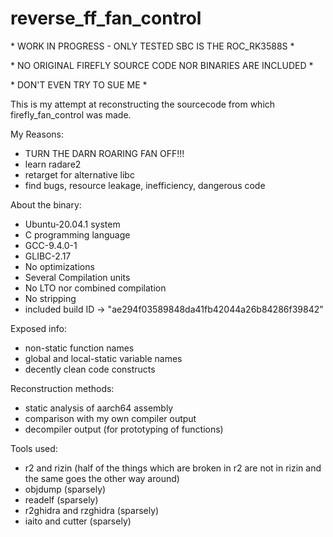 # reverse\_ff\_fan\_control

\* WORK IN PROGRESS - ONLY TESTED SBC IS THE ROC\_RK3588S \*

\* NO ORIGINAL FIREFLY SOURCE CODE NOR BINARIES ARE INCLUDED \*

\* DON'T EVEN TRY TO SUE ME \*

This is my attempt at reconstructing the sourcecode from which firefly\_fan\_control was made.

My Reasons:

- TURN THE DARN ROARING FAN OFF!!!
- learn radare2
- retarget for alternative libc
- find bugs, resource leakage, inefficiency, dangerous code

About the binary:

- Ubuntu-20.04.1 system
- C programming language
- GCC-9.4.0-1
- GLIBC-2.17
- No optimizations
- Several Compilation units
- No LTO nor combined compilation
- No stripping
- included build ID -> "ae294f03589848da41fb42044a26b84286f39842"

Exposed info:

- non-static function names
- global and local-static variable names
- decently clean code constructs

Reconstruction methods:

- static analysis of aarch64 assembly
- comparison with my own compiler output
- decompiler output (for prototyping of functions)

Tools used:

- r2 and rizin (half of the things which are broken in r2 are not in rizin and the same goes the other way around)
- objdump (sparsely)
- readelf (sparsely)
- r2ghidra and rzghidra (sparsely)
- iaito and cutter (sparsely)
